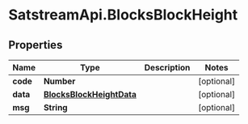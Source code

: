 # SatstreamApi.BlocksBlockHeight

## Properties
Name | Type | Description | Notes
------------ | ------------- | ------------- | -------------
**code** | **Number** |  | [optional] 
**data** | [**BlocksBlockHeightData**](BlocksBlockHeightData.md) |  | [optional] 
**msg** | **String** |  | [optional] 


